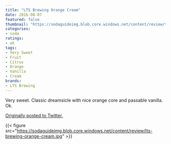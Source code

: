 ```yaml
---
title: "LTS Brewing Orange Cream"
date: 2016-08-07
featured: false
thumbnail: "https://sodaguideimg.blob.core.windows.net/content/review/thumbs/lts-brewing-orange-cream.jpg"
categories:
- soda
ratings:
- ok
tags:
- Very Sweet
- Fruit
- Citrus
- Orange
- Vanilla
- Cream
brands:
- LTS Brewing
---
```


Very sweet. Classic dreamsicle with nice orange core and passable vanilla. Ok.

[Originally posted to Twitter.](https://twitter.com/Cavorter/status/762382644151783424)

{{< figure src="https://sodaguideimg.blob.core.windows.net/content/review/lts-brewing-orange-cream.jpg" >}}

